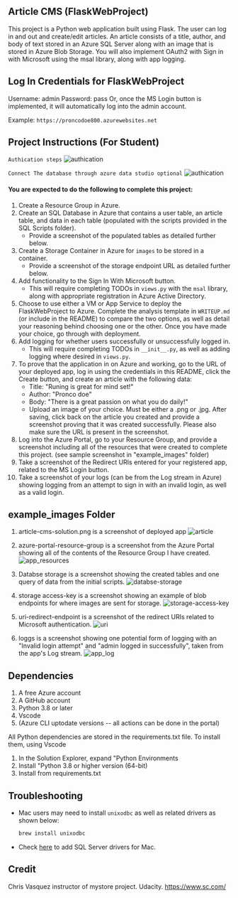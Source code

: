 ## Article CMS (FlaskWebProject)

This project is a Python web application built using Flask. The user can log in and out and create/edit articles. An article consists of a title, author, and body of text stored in an Azure SQL Server along with an image that is stored in Azure Blob Storage. You will also implement OAuth2 with Sign in with Microsoft using the msal library, along with app logging.

## Log In Credentials for FlaskWebProject

Username: admin
Password: pass
Or, once the MS Login button is implemented, it will automatically log into the admin account.



Example: `https://proncodoe800.azurewebsites.net`


## Project Instructions (For Student)

`Authication steps`
![authication](https://i.ibb.co/sjrGHrR/Authication-steps.gif)


`Connect The database through azure data studio optional`
![authication](https://i.ibb.co/HKXgHgM/azure-db.gif)

#### You are expected to do the following to complete this project:
1. Create a Resource Group in Azure.
2. Create an SQL Database in Azure that contains a user table, an article table, and data in each table (populated with the scripts provided in the SQL Scripts folder).
    - Provide a screenshot of the populated tables as detailed further below.
3. Create a Storage Container in Azure for `images` to be stored in a container.
    - Provide a screenshot of the storage endpoint URL as detailed further below.
4. Add functionality to the Sign In With Microsoft button. 
    - This will require completing TODOs in `views.py` with the `msal` library, along with appropriate registration in Azure Active Directory.
5. Choose to use either a VM or App Service to deploy the FlaskWebProject to Azure. Complete the analysis template in `WRITEUP.md` (or include in the README) to compare the two options, as well as detail your reasoning behind choosing one or the other. Once you have made your choice, go through with deployment.
6. Add logging for whether users successfully or unsuccessfully logged in.
    - This will require completing TODOs in `__init__.py`, as well as adding logging where desired in `views.py`.
7. To prove that the application in on Azure and working, go to the URL of your deployed app, log in using the credentials in this README, click the Create button, and create an article with the following data:
	- Title: "Runing is great for mind set!"
	- Author: "Pronco doe"
	- Body: "There is a great passion on what you do daily!"
	- Upload an image of your choice. Must be either a .png or .jpg.
   After saving, click back on the article you created and provide a screenshot proving that it was created successfully. Please also make sure the URL is present in the screenshot.
8. Log into the Azure Portal, go to your Resource Group, and provide a screenshot including all of the resources that were created to complete this project. (see sample screenshot in "example_images" folder)
9. Take a screenshot of the Redirect URIs entered for your registered app, related to the MS Login button.
10. Take a screenshot of your logs (can be from the Log stream in Azure) showing logging from an attempt to sign in with an invalid login, as well as a valid login.

## example_images Folder

1. article-cms-solution.png is a screenshot of deployed app
![article](https://i.ibb.co/NthKMsp/article-cms.png)

2. azure-portal-resource-group is a screenshot from the Azure Portal showing all of the contents of the Resource Group I have created.
![app_resources](https://i.ibb.co/KKTYTFB/resource-gouo.png)

3. Databse storage is a screenshot showing the created tables and one query of data from the initial scripts.
![databse-storage](https://i.ibb.co/6WFqY1q/azure-databse.png)

4. storage access-key is a screenshot showing an example of blob endpoints for where images are sent for storage.
![storage-access-key](https://i.ibb.co/LxxGP18/storage-access-key.png)

5. uri-redirect-endpoint is a screenshot of the redirect URIs related to Microsoft authentication.
![uri](https://i.ibb.co/s9LdYmP/url-endpoint-azure.png)

6. loggs is a screenshot showing one potential form of logging with an "Invalid login attempt" and "admin logged in successfully", taken from the app's Log stream.
![app_log](https://i.ibb.co/rcNCbhX/loggs.png)

## Dependencies

1. A free Azure account
2. A GitHub account
3. Python 3.8 or later
4. Vscode
5. (Azure CLI uptodate versions
  -- all actions can be done in the portal)

All Python dependencies are stored in the requirements.txt file. To install them, using Vscode
1. In the Solution Explorer, expand "Python Environments
2. Install "Python 3.8 or higher version (64-bit) 
3. Install from requirements.txt

## Troubleshooting

- Mac users may need to install `unixodbc` as well as related drivers as shown below:
    ```bash
    brew install unixodbc
    ```
- Check [here](https://docs.microsoft.com/en-us/sql/connect/odbc/linux-mac/install-microsoft-odbc-driver-sql-server-macos?view=sql-server-ver15) to add SQL Server drivers for Mac.

## Credit

Chris Vasquez instructor of mystore project.
 Udacity.
<https://www.sc.com/>
